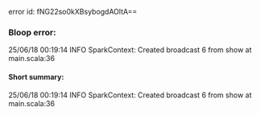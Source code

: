 error id: fNG22so0kXBsybogdAOltA==
### Bloop error:

25/06/18 00:19:14 INFO SparkContext: Created broadcast 6 from show at main.scala:36
#### Short summary: 

25/06/18 00:19:14 INFO SparkContext: Created broadcast 6 from show at main.scala:36